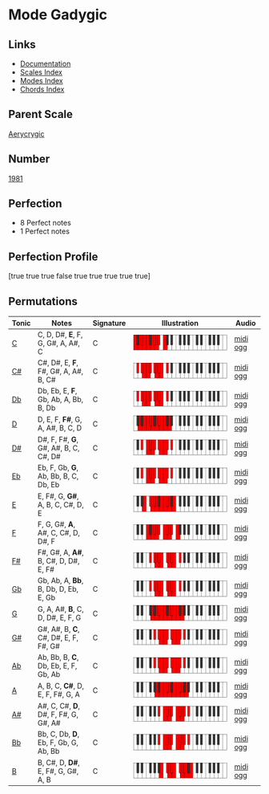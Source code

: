 # Mode Gadygic

## Links

- [Documentation](index.md)
- [Scales Index](Scales.md)
- [Modes Index](Modes.md)
- [Chords Index](Chords.md)

## Parent Scale

[Aerycrygic](ScaleAerycrygic.md)

## Number

[1981](https://ianring.com/musictheory/scales/1981)

## Perfection

- 8 Perfect notes
- 1 Perfect notes

## Perfection Profile

[true true true false true true true true true]

## Permutations

| Tonic | Notes | Signature | Illustration | Audio |
|-------|-------|-----------|--------------|-------|
| [C](ModeCNaturalGadygic.md) | C, D, D#, **E**, F, G, G#, A, A#, C | C | ![CNaturalGadygic](ModeCNaturalGadygic.png) | [midi](ModeCNaturalGadygic.mid) [ogg](ModeCNaturalGadygic.ogg) |
| [C#](ModeCSharpGadygic.md) | C#, D#, E, **F**, F#, G#, A, A#, B, C# | C | ![CSharpGadygic](ModeCSharpGadygic.png) | [midi](ModeCSharpGadygic.mid) [ogg](ModeCSharpGadygic.ogg) |
| [Db](ModeDFlatGadygic.md) | Db, Eb, E, **F**, Gb, Ab, A, Bb, B, Db | C | ![DFlatGadygic](ModeDFlatGadygic.png) | [midi](ModeDFlatGadygic.mid) [ogg](ModeDFlatGadygic.ogg) |
| [D](ModeDNaturalGadygic.md) | D, E, F, **F#**, G, A, A#, B, C, D | C | ![DNaturalGadygic](ModeDNaturalGadygic.png) | [midi](ModeDNaturalGadygic.mid) [ogg](ModeDNaturalGadygic.ogg) |
| [D#](ModeDSharpGadygic.md) | D#, F, F#, **G**, G#, A#, B, C, C#, D# | C | ![DSharpGadygic](ModeDSharpGadygic.png) | [midi](ModeDSharpGadygic.mid) [ogg](ModeDSharpGadygic.ogg) |
| [Eb](ModeEFlatGadygic.md) | Eb, F, Gb, **G**, Ab, Bb, B, C, Db, Eb | C | ![EFlatGadygic](ModeEFlatGadygic.png) | [midi](ModeEFlatGadygic.mid) [ogg](ModeEFlatGadygic.ogg) |
| [E](ModeENaturalGadygic.md) | E, F#, G, **G#**, A, B, C, C#, D, E | C | ![ENaturalGadygic](ModeENaturalGadygic.png) | [midi](ModeENaturalGadygic.mid) [ogg](ModeENaturalGadygic.ogg) |
| [F](ModeFNaturalGadygic.md) | F, G, G#, **A**, A#, C, C#, D, D#, F | C | ![FNaturalGadygic](ModeFNaturalGadygic.png) | [midi](ModeFNaturalGadygic.mid) [ogg](ModeFNaturalGadygic.ogg) |
| [F#](ModeFSharpGadygic.md) | F#, G#, A, **A#**, B, C#, D, D#, E, F# | C | ![FSharpGadygic](ModeFSharpGadygic.png) | [midi](ModeFSharpGadygic.mid) [ogg](ModeFSharpGadygic.ogg) |
| [Gb](ModeGFlatGadygic.md) | Gb, Ab, A, **Bb**, B, Db, D, Eb, E, Gb | C | ![GFlatGadygic](ModeGFlatGadygic.png) | [midi](ModeGFlatGadygic.mid) [ogg](ModeGFlatGadygic.ogg) |
| [G](ModeGNaturalGadygic.md) | G, A, A#, **B**, C, D, D#, E, F, G | C | ![GNaturalGadygic](ModeGNaturalGadygic.png) | [midi](ModeGNaturalGadygic.mid) [ogg](ModeGNaturalGadygic.ogg) |
| [G#](ModeGSharpGadygic.md) | G#, A#, B, **C**, C#, D#, E, F, F#, G# | C | ![GSharpGadygic](ModeGSharpGadygic.png) | [midi](ModeGSharpGadygic.mid) [ogg](ModeGSharpGadygic.ogg) |
| [Ab](ModeAFlatGadygic.md) | Ab, Bb, B, **C**, Db, Eb, E, F, Gb, Ab | C | ![AFlatGadygic](ModeAFlatGadygic.png) | [midi](ModeAFlatGadygic.mid) [ogg](ModeAFlatGadygic.ogg) |
| [A](ModeANaturalGadygic.md) | A, B, C, **C#**, D, E, F, F#, G, A | C | ![ANaturalGadygic](ModeANaturalGadygic.png) | [midi](ModeANaturalGadygic.mid) [ogg](ModeANaturalGadygic.ogg) |
| [A#](ModeASharpGadygic.md) | A#, C, C#, **D**, D#, F, F#, G, G#, A# | C | ![ASharpGadygic](ModeASharpGadygic.png) | [midi](ModeASharpGadygic.mid) [ogg](ModeASharpGadygic.ogg) |
| [Bb](ModeBFlatGadygic.md) | Bb, C, Db, **D**, Eb, F, Gb, G, Ab, Bb | C | ![BFlatGadygic](ModeBFlatGadygic.png) | [midi](ModeBFlatGadygic.mid) [ogg](ModeBFlatGadygic.ogg) |
| [B](ModeBNaturalGadygic.md) | B, C#, D, **D#**, E, F#, G, G#, A, B | C | ![BNaturalGadygic](ModeBNaturalGadygic.png) | [midi](ModeBNaturalGadygic.mid) [ogg](ModeBNaturalGadygic.ogg) |
